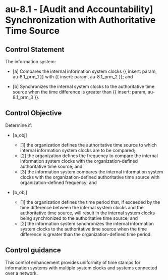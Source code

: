 # au-8.1 - \[Audit and Accountability\] Synchronization with Authoritative Time Source

## Control Statement

The information system:

- \[a\] Compares the internal information system clocks {{ insert: param, au-8.1_prm_1 }} with {{ insert: param, au-8.1_prm_2 }}; and

- \[b\] Synchronizes the internal system clocks to the authoritative time source when the time difference is greater than {{ insert: param, au-8.1_prm_3 }}.

## Control Objective

Determine if:

- \[a_obj\]

  - \[1\] the organization defines the authoritative time source to which internal information system clocks are to be compared;
  - \[2\] the organization defines the frequency to compare the internal information system clocks with the organization-defined authoritative time source; and
  - \[3\] the information system compares the internal information system clocks with the organization-defined authoritative time source with organization-defined frequency; and

- \[b_obj\]

  - \[1\] the organization defines the time period that, if exceeded by the time difference between the internal system clocks and the authoritative time source, will result in the internal system clocks being synchronized to the authoritative time source; and
  - \[2\] the information system synchronizes the internal information system clocks to the authoritative time source when the time difference is greater than the organization-defined time period.

## Control guidance

This control enhancement provides uniformity of time stamps for information systems with multiple system clocks and systems connected over a network.
